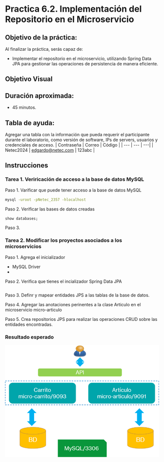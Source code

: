 # Practica 6.2. Implementación del Repositorio en el Microservicio 

## Objetivo de la práctica:
Al finalizar la práctica, serás capaz de:
- Implementar el repositorio en el microservicio, utilizando Spring Data JPA para gestionar las operaciones de persistencia de manera eficiente.

## Objetivo Visual 
 

## Duración aproximada:
- 45 minutos.

## Tabla de ayuda:
Agregar una tabla con la información que pueda requerir el participante durante el laboratorio, como versión de software, IPs de servers, usuarios y credenciales de acceso.
| Contraseña | Correo | Código |
| --- | --- | ---|
| Netec2024 | edgardo@netec.com | 123abc |

## Instrucciones 

### Tarea 1. Veriricación de acceso a la base de datos MySQL
Paso 1. Varificar que puede tener acceso a la base de datos MySQL

```cmd
mysql -uroot -pNetec_2357 -hlocalhost
```

Paso 2. Verificar las bases de datos creadas

```sql
show databases;
```

Paso 3. <!-- Añadir instrucción -->

### Tarea 2. Modificar los proyectos asociados a los microservicios
Paso 1. Agrega el inicializador
* MySQL Driver
* 
Paso 2. Verifica que tienes el incializador Spring Data JPA

```xml
```
Paso 3. Definr y mapear entidades JPS a las tablas de la base de datos.

Paso 4. Agregar las anotaciones perinentes a la clase Articulo en el microservicio micro-articulo

Paso 5. Crea repositorios JPS para realizar las operaciones CRUD sobre las entidades encontradas.

### Resultado esperado

<div style="text-align: center;">
    <img src="../images/img14_persistencia.png" alt="Persistencia">
</div>



